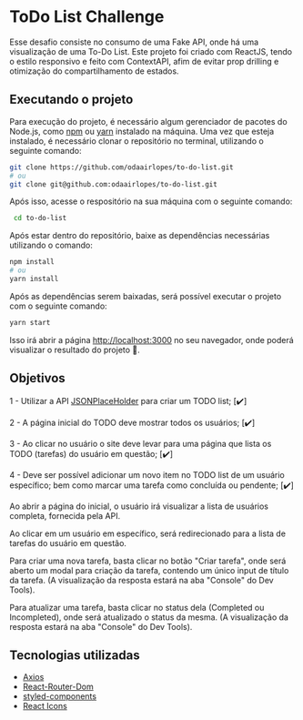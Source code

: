 # ToDo List Challenge

Esse desafio consiste no consumo de uma Fake API, onde há uma visualização de uma To-Do List.
Este projeto foi criado com ReactJS, tendo o estilo responsivo e feito com ContextAPI, afim de evitar prop drilling e otimização do compartilhamento de estados.

## Executando o projeto

Para execução do projeto, é necessário algum gerenciador de pacotes do Node.js, como [npm](https://www.npmjs.com) ou [yarn](https://yarnpkg.com) instalado na máquina.
Uma vez que esteja instalado, é necessário clonar o repositório no terminal, utilizando o seguinte comando:

```sh
git clone https://github.com/odaairlopes/to-do-list.git
# ou
git clone git@github.com:odaairlopes/to-do-list.git
``` 

Após isso, acesse o respositório na sua máquina com o seguinte comando:

```sh
 cd to-do-list
```

Após estar dentro do repositório, baixe as dependências necessárias utilizando o comando:

```sh
npm install
# ou
yarn install
```

Após as dependências serem baixadas, será possível executar o projeto com o seguinte comando:

```sh
yarn start
```

Isso irá abrir a página [http://localhost:3000](http://localhost:3000) no seu navegador, onde poderá visualizar o resultado do projeto 🚀.

## Objetivos

1 - Utilizar a API [JSONPlaceHolder](https://jsonplaceholder.typicode.com/) para criar um TODO list; [✔️]

2 - A página inicial do TODO deve mostrar todos os usuários; [✔️]

3 - Ao clicar no usuário o site deve levar para uma página que lista os TODO (tarefas) do usuário em questão; [✔️]

4 - Deve ser possível adicionar um novo item no TODO list de um usuário específico; bem como marcar uma tarefa como concluída ou pendente; [✔️]

Ao abrir a página do inicial, o usuário irá visualizar a lista de usuários completa, fornecida pela API.

Ao clicar em um usuário em específico, será redirecionado para a lista de tarefas do usuário em questão.

Para criar uma nova tarefa, basta clicar no botão "Criar tarefa", onde será aberto um modal para criação da tarefa, contendo um único input de título da tarefa. (A visualização da resposta estará na aba "Console" do Dev Tools).

Para atualizar uma tarefa, basta clicar no status dela (Completed ou Incompleted), onde será atualizado o status da mesma. (A visualização da resposta estará na aba "Console" do Dev Tools).

## Tecnologias utilizadas

- [Axios](https://axios-http.com/ptbr/docs/intro)
- [React-Router-Dom](https://reactrouter.com)
- [styled-components](https://styled-components.com)
- [React Icons](https://react-icons.github.io/react-icons)
